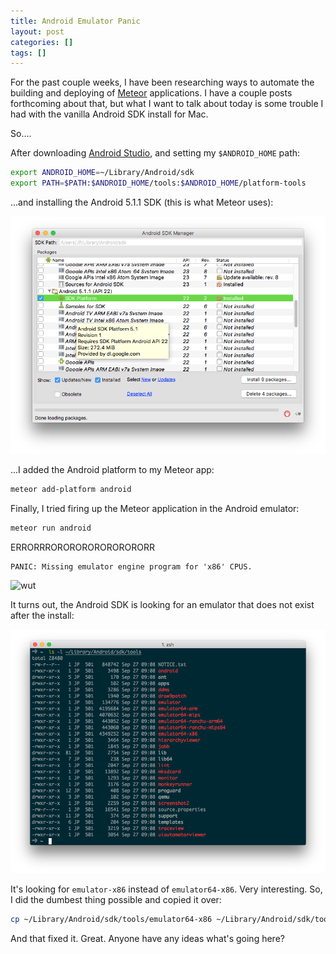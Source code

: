 ```yaml
---
title: Android Emulator Panic
layout: post
categories: []
tags: []
---
```


For the past couple weeks, I have been researching ways to automate the building and deploying of [Meteor](https://meteor.com) applications. I have a couple posts forthcoming about that, but what I want to talk about today is some trouble I had with the vanilla Android SDK install for Mac.

So....

After downloading [Android Studio](http://developer.android.com/sdk/index.html), and setting my `$ANDROID_HOME` path:

~~~bash
export ANDROID_HOME=~/Library/Android/sdk
export PATH=$PATH:$ANDROID_HOME/tools:$ANDROID_HOME/platform-tools
~~~

...and installing the Android 5.1.1 SDK (this is what Meteor uses):

![android](/public//img/android-sdk.png)

...I added the Android platform to my Meteor app:

~~~bash
meteor add-platform android
~~~

Finally, I tried firing up the Meteor application in the Android emulator:

~~~bash
meteor run android
~~~

ERRORRRORORORORORORORORR

~~~
PANIC: Missing emulator engine program for 'x86' CPUS.
~~~

![wut](http://i.giphy.com/l41lVk06uxbKQ9Fg4.gif)

It turns out, the Android SDK is looking for an emulator that does not exist after the install:

![emulators](/public/img/android-emulators.png)

It's looking for `emulator-x86` instead of `emulator64-x86`. Very interesting. So, I did the dumbest thing possible and copied it over:

~~~bash
cp ~/Library/Android/sdk/tools/emulator64-x86 ~/Library/Android/sdk/tools/emulator-x86
~~~

And that fixed it. Great. Anyone have any ideas what's going here?

